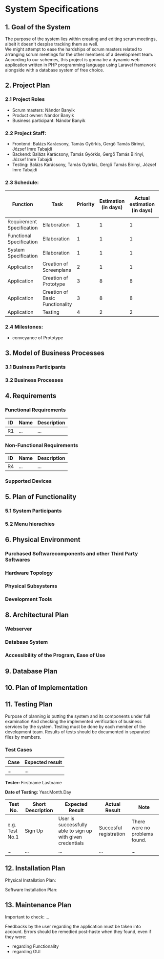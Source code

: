 # System Specifications

## 1. Goal of the System

The purpose of the system lies within creating and editing scrum meetings, albeit it doesn't despise tracking them as well.  
We might attempt to ease the hardships of scrum masters related to arranging scrum meetings for the other members of a development team.  
According to our schemes, this project is gonna be a dynamic web application written in PHP programming language using Laravel framework alongside with a database system of free choice.

## 2. Project Plan

### 2.1 Project Roles

   * Scrum masters: Nándor Banyik
   * Product owner: Nándor Banyik
   * Business participant: Nándor Banyik
     
### 2.2 Project Staff:

   * Frontend: Balázs Karácsony, Tamás Györkis, Gergő Tamás Birinyi, József Imre Tabajdi
   * Backend: Balázs Karácsony, Tamás Györkis, Gergő Tamás Birinyi, József Imre Tabajdi
   * Testing: Balázs Karácsony, Tamás Györkis, Gergő Tamás Birinyi, József Imre Tabajdi
     
### 2.3 Schedule:

| Function | Task | Priority | Estimation (in days) | Actual estimation (in days) | Time elapsed (in days) | Estimated time (in days) |
|-------------------------|----------------------------------------|-----------|---------------|------------------------|------------------|---------------------|
| Requirement Specification | Ellaboration | 1 | 1 | 1 | 1 | 1 |             
| Functional Specification | Ellaboration | 1 | 1 | 1 | 1 | 1 |
| System Specification |Ellaboration | 1 | 1 | 1 | 1 | 1 |
| Application | Creation of Screenplans | 2 | 1 | 1 | 1 | 1 |
| Application | Creation of Prototype | 3 | 8 | 8 | 8 | 8 |
| Application | Creation of Basic Functionality | 3 | 8 | 8 | 8 | 8 |
| Application | Testing | 4 | 2 | 2 | 2 | 2 |

### 2.4 Milestones:
   
   * conveyance of Prototype

## 3. Model of Business Processes

### 3.1 Business Participants

### 3.2 Business Processes

## 4. Requirements

### Functional Requirements

| ID | Name | Description |
| --- | --- | --- |
| R1 | ... | ... |

### Non-Functional Requirements

| ID | Name | Description |
| --- | --- | --- |
| R4 | ... | ... |

### Supported Devices

## 5. Plan of Functionality

### 5.1 System Participants

### 5.2 Menu hierachies

## 6. Physical Environment

### Purchased Softwarecomponents and other Third Party Softwares

### Hardware Topology

### Physical Subsystems

### Development Tools

## 8. Architectural Plan

### Webserver

### Database System

### Accessibility of the Program, Ease of Use

## 9. Database Plan

## 10. Plan of Implementation

## 11. Testing Plan

Purpose of planning is putting the system and its components under full examination 
And checking the implemented verification of business services by the system.
Testing must be done by each member of the development team.
Results of tests should be documented in separated files by members.

### Test Cases

 | Case | Expected result | 
 |-----------|-----------------| 
 | ... | ... |

**Tester:** Firstname Lastname

**Date of Testing:** Year.Month.Day

Test No. | Short Description | Expected Result | Actual Result | Note
----------|--------------|---------------|----------|-----------
e.g. Test No.1 | Sign Up | User is successfully able to sign up with given credentials  | Succesful registration | There were no problems found.
... | ... | ... | ... | ...

## 12. Installation Plan

Physical Installation Plan: 

Software Installation Plan: 

## 13. Maintenance Plan

Important to check:
...

Feedbacks by the user regarding the application must be taken into account.
Errors should be remedied post-haste when they found, even if they were:
*	regarding Functionality
*	regarding GUI